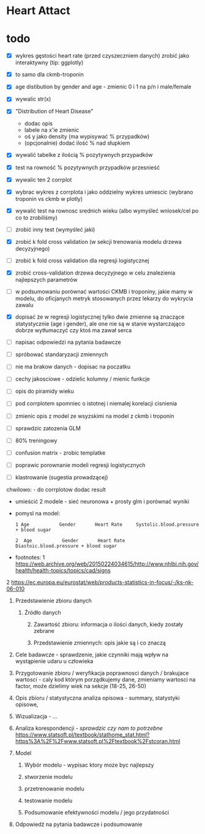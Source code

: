 # Heart Attact

# todo

-   [x] wykres gęstości heart rate (przed czyszeczniem danych) zrobić jako interaktywny (tip: ggplotly)

-   [x] to samo dla ckmb-troponin

-   [x] age distibution by gender and age - zmienic 0 i 1 na p/n i male/female

-   [x] wywalic str(x)

-   [x] "Distribution of Heart Disease"

    -   dodac opis
    -   labele na x'ie zmienic
    -   oś y jako density (ma wypisywać % przypadków)
    -   (opcjonalnie) dodać ilość % nad słupkiem

-   [x] wywalić tabelke z ilością % pozytywnych przypadków

-   [x] test na rowność % pozytywnych przypadków przesnieść

-   [x] wywalic ten 2 corrplot

-   [x] wybrac wykres z corrplota i jako oddzielny wykres umiescic (wybrano troponin vs ckmb w plotly)

-   [x] wywalić test na rownosc srednich wieku (albo wymyśleć wniosek/cel po co to zrobiliśmy)

-   [ ] zrobić inny test (wymyśleć jaki)

-   [x] zrobić k fold cross validation (w sekcji trenowania modelu drzewa decyzyjnego)

-   [ ] zrobić k fold cross validation dla regresji logistycznej

-   [x] zrobić cross-validation drzewa decyzyjnego w celu znalezienia najlepszych parametrów

-   [ ] w podsumowaniu porównać wartości CKMB i troponiny, jakie mamy w modelu, do oficjanych metryk stosowanych przez lekarzy do wykrycia zawalu

-   [x] dopisać że w regresji logistycznej tylko dwie zmienne są znaczące statystycznie (age i gender), ale one nie są w stanie wystarczająco dobrze wytłumaczyć czy ktoś ma zawał serca

-   [ ] napisac odpowiedzi na pytania badawcze

-   [ ] spróbować standaryzacji zmiennych

-   [ ] nie ma brakow danych - dopisac na poczatku

-   [ ] cechy jakosciowe - odzielic kolumny / mienic funkcje

-   [ ] opis do piramidy wieku

-   [ ] pod corrplotem spomniec o istotnej i niemalej korelacji cisnienia

-   [ ] zmienic opis z model ze wsyzskimi na model z ckmb i troponin

-   [ ] sprawdzic zatozenia GLM

-   [ ] 80% treningowy

-   [ ] confusion matrix - zrobic templatke

-   [ ] poprawic porownanie modeli regresji logistycznych

-   [ ] klastrowanie (sugestia prowadzącej)

chwilowo: - do corrplotow dodac result

-   umieścić 2 modele - sieć neuronowa + prosty glm i porównać wyniki

-   pomysl na model:

    ```         
    1 Age           Gender       Heart Rate     Systolic.blood.pressure + blood sugar

    2  Age           Gender       Heart Rate     Diastoic.blood.pressure + blood sugar
    ```

-   footnotes: 1 <https://web.archive.org/web/20150224034615/http://www.nhlbi.nih.gov/health/health-topics/topics/cad/signs>

2 <https://ec.europa.eu/eurostat/web/products-statistics-in-focus/-/ks-nk-06-010>

1.  Przedstawienie zbioru danych

    1.  Źródło danych

        2.  Zawartość zbioru: informacja o ilości danych, kiedy zostały zebrane

        3.  Przedstawienie zmiennych: opis jakie są i co znaczą

2.  Cele badawcze - sprawdzenie, jakie czynniki mają wpływ na wystąpienie udaru u człowieka

3.  Przygotowanie zbioru / weryfikacja poprawnosci danych / brakujace wartosci - caly kod którym porządkujemy dane, zmieniamy wartosci na factor, może dzielimy wiek na sekcje (18-25, 26-50)

4.  Opis zbioru / statystyczna analiza opisowa - summary, statystyki opisowe,

5.  Wizualizacja - ...

6.  Analiza korespondencji - *sprawdzic czy nam to potrzebne* <https://www.statsoft.pl/textbook/stathome_stat.html?https%3A%2F%2Fwww.statsoft.pl%2Ftextbook%2Fstcoran.html>

7.  Model

    1.  Wybór modelu - wypisac ktory moze byc najlepszy

    2.  stworzenie modelu

    3.  przetrenowanie modelu

    4.  testowanie modelu

    5.  Podsumowanie efektywności modelu / jego przydatności

8.  Odpowiedź na pytania badawcze i podsumowanie
